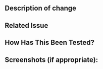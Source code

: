 ## Description of change
<!--- Describe your changes. Why are these changes required? What problem does it solve? -->

## Related Issue
<!--- Please link to the issue here, ideally through your commit messages -->

## How Has This Been Tested?
<!--- Please describe how you tested your changes -->

## Screenshots (if appropriate):
<!--- Optional, but useful -->

